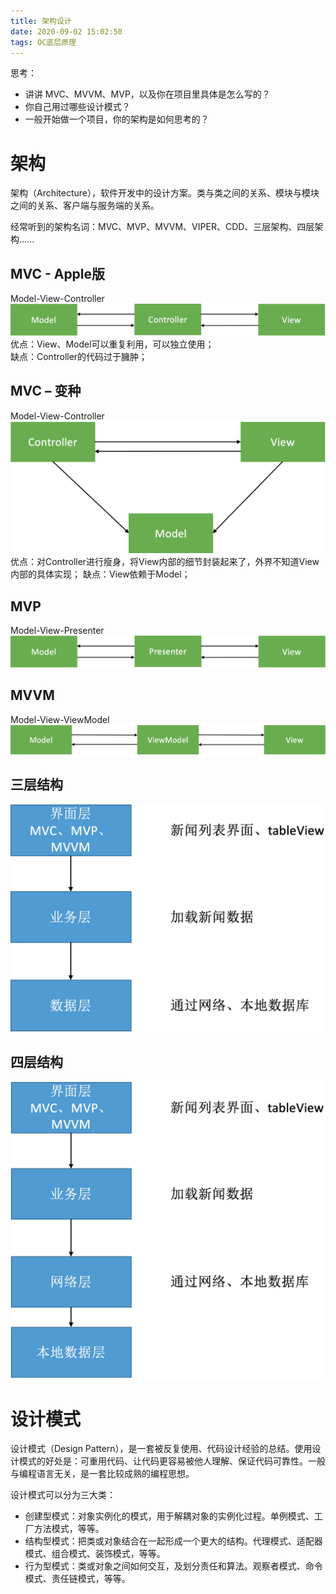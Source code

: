 ```yaml
---
title: 架构设计
date: 2020-09-02 15:02:50
tags: OC底层原理
---
```


思考：  
* 讲讲 MVC、MVVM、MVP，以及你在项目里具体是怎么写的？
* 你自己用过哪些设计模式？
* 一般开始做一个项目，你的架构是如何思考的？
<!-- more -->

# 架构
架构（Architecture），软件开发中的设计方案。类与类之间的关系、模块与模块之间的关系、客户端与服务端的关系。

经常听到的架构名词：MVC、MVP、MVVM、VIPER、CDD、三层架构、四层架构......

## MVC - Apple版
Model-View-Controller
![架构设计01](架构设计/架构设计01.png)
优点：View、Model可以重复利用，可以独立使用；  
缺点：Controller的代码过于臃肿；

## MVC – 变种
Model-View-Controller
![架构设计02](架构设计/架构设计02.png)
优点：对Controller进行瘦身，将View内部的细节封装起来了，外界不知道View内部的具体实现；
缺点：View依赖于Model；

## MVP
Model-View-Presenter
![架构设计03](架构设计/架构设计03.png)

## MVVM
Model-View-ViewModel
![架构设计04](架构设计/架构设计04.png)

## 三层结构
![架构设计05](架构设计/架构设计05.png)

## 四层结构
![架构设计06](架构设计/架构设计06.png)

# 设计模式

设计模式（Design Pattern），是一套被反复使用、代码设计经验的总结。使用设计模式的好处是：可重用代码、让代码更容易被他人理解、保证代码可靠性。一般与编程语言无关，是一套比较成熟的编程思想。

设计模式可以分为三大类：
* 创建型模式：对象实例化的模式，用于解耦对象的实例化过程。单例模式、工厂方法模式，等等。
* 结构型模式：把类或对象结合在一起形成一个更大的结构。代理模式、适配器模式、组合模式、装饰模式，等等。
* 行为型模式：类或对象之间如何交互，及划分责任和算法。观察者模式、命令模式、责任链模式，等等。










